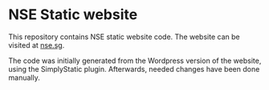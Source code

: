 # NSE Static website

This repository contains NSE static website code. The website can be visited at [nse.sg](nse.sg).

The code was initially generated from the Wordpress version of the website, using the SimplyStatic plugin. Afterwards, needed changes have been done manually.
